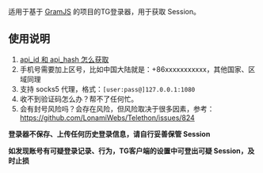 适用于基于 [GramJS](https://github.com/gram-js/gramjs) 的项目的TG登录器，用于获取 Session。

## 使用说明
1. [api_id 和 api_hash 怎么获取](https://gram.js.org/getting-started/authorization#getting-api-id-and-api-hash)
2. 手机号需要加上区号，比如中国大陆就是：+86xxxxxxxxxxx，其他国家、区域同理
3. 支持 socks5 代理，格式：`[user:pass@]127.0.0.1:1080`
4. 收不到验证码怎么办？帮不了任何忙。
5. 会有封号风险吗？会存在风险，但风险取决于很多因素，参考：https://github.com/LonamiWebs/Telethon/issues/824


**登录器不保存、上传任何历史登录信息，请自行妥善保管 Session**

**如发现账号有可疑登录记录、行为，TG客户端的设置中可登出可疑 Session，及时止损**

